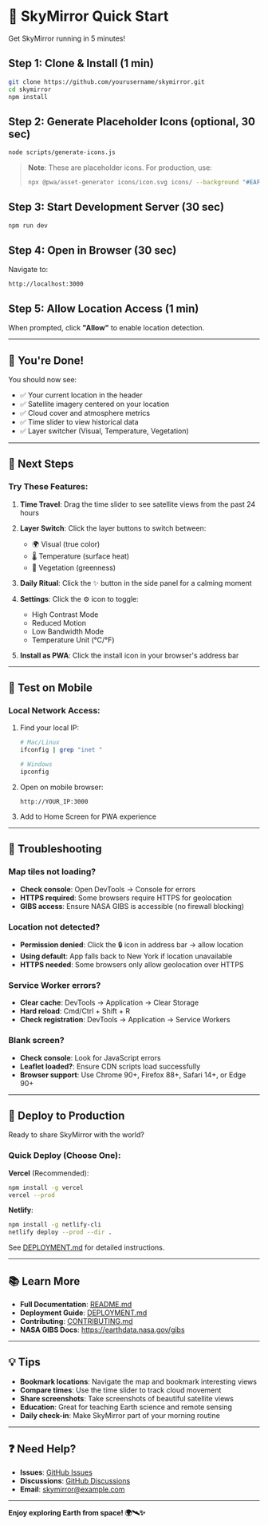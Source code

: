 # 🚀 SkyMirror Quick Start

Get SkyMirror running in 5 minutes!

## Step 1: Clone & Install (1 min)

```bash
git clone https://github.com/yourusername/skymirror.git
cd skymirror
npm install
```

## Step 2: Generate Placeholder Icons (optional, 30 sec)

```bash
node scripts/generate-icons.js
```

> **Note**: These are placeholder icons. For production, use:
> ```bash
> npx @pwa/asset-generator icons/icon.svg icons/ --background "#EAF6FF"
> ```

## Step 3: Start Development Server (30 sec)

```bash
npm run dev
```

## Step 4: Open in Browser (30 sec)

Navigate to:
```
http://localhost:3000
```

## Step 5: Allow Location Access (1 min)

When prompted, click **"Allow"** to enable location detection.

---

## 🎉 You're Done!

You should now see:
- ✅ Your current location in the header
- ✅ Satellite imagery centered on your location
- ✅ Cloud cover and atmosphere metrics
- ✅ Time slider to view historical data
- ✅ Layer switcher (Visual, Temperature, Vegetation)

---

## 🔧 Next Steps

### Try These Features:

1. **Time Travel**: Drag the time slider to see satellite views from the past 24 hours

2. **Layer Switch**: Click the layer buttons to switch between:
   - 🌍 Visual (true color)
   - 🌡️ Temperature (surface heat)
   - 🌿 Vegetation (greenness)

3. **Daily Ritual**: Click the ✨ button in the side panel for a calming moment

4. **Settings**: Click the ⚙️ icon to toggle:
   - High Contrast Mode
   - Reduced Motion
   - Low Bandwidth Mode
   - Temperature Unit (°C/°F)

5. **Install as PWA**: Click the install icon in your browser's address bar

---

## 📱 Test on Mobile

### Local Network Access:

1. Find your local IP:
   ```bash
   # Mac/Linux
   ifconfig | grep "inet "
   
   # Windows
   ipconfig
   ```

2. Open on mobile browser:
   ```
   http://YOUR_IP:3000
   ```

3. Add to Home Screen for PWA experience

---

## 🐛 Troubleshooting

### Map tiles not loading?

- **Check console**: Open DevTools → Console for errors
- **HTTPS required**: Some browsers require HTTPS for geolocation
- **GIBS access**: Ensure NASA GIBS is accessible (no firewall blocking)

### Location not detected?

- **Permission denied**: Click the 🔒 icon in address bar → allow location
- **Using default**: App falls back to New York if location unavailable
- **HTTPS needed**: Some browsers only allow geolocation over HTTPS

### Service Worker errors?

- **Clear cache**: DevTools → Application → Clear Storage
- **Hard reload**: Cmd/Ctrl + Shift + R
- **Check registration**: DevTools → Application → Service Workers

### Blank screen?

- **Check console**: Look for JavaScript errors
- **Leaflet loaded?**: Ensure CDN scripts load successfully
- **Browser support**: Use Chrome 90+, Firefox 88+, Safari 14+, or Edge 90+

---

## 🚀 Deploy to Production

Ready to share SkyMirror with the world?

### Quick Deploy (Choose One):

**Vercel** (Recommended):
```bash
npm install -g vercel
vercel --prod
```

**Netlify**:
```bash
npm install -g netlify-cli
netlify deploy --prod --dir .
```

See [DEPLOYMENT.md](DEPLOYMENT.md) for detailed instructions.

---

## 📚 Learn More

- **Full Documentation**: [README.md](README.md)
- **Deployment Guide**: [DEPLOYMENT.md](DEPLOYMENT.md)
- **Contributing**: [CONTRIBUTING.md](CONTRIBUTING.md)
- **NASA GIBS Docs**: https://earthdata.nasa.gov/gibs

---

## 💡 Tips

- **Bookmark locations**: Navigate the map and bookmark interesting views
- **Compare times**: Use the time slider to track cloud movement
- **Share screenshots**: Take screenshots of beautiful satellite views
- **Education**: Great for teaching Earth science and remote sensing
- **Daily check-in**: Make SkyMirror part of your morning routine

---

## ❓ Need Help?

- **Issues**: [GitHub Issues](https://github.com/yourusername/skymirror/issues)
- **Discussions**: [GitHub Discussions](https://github.com/yourusername/skymirror/discussions)
- **Email**: skymirror@example.com

---

**Enjoy exploring Earth from space! 🌍🛰️✨**

